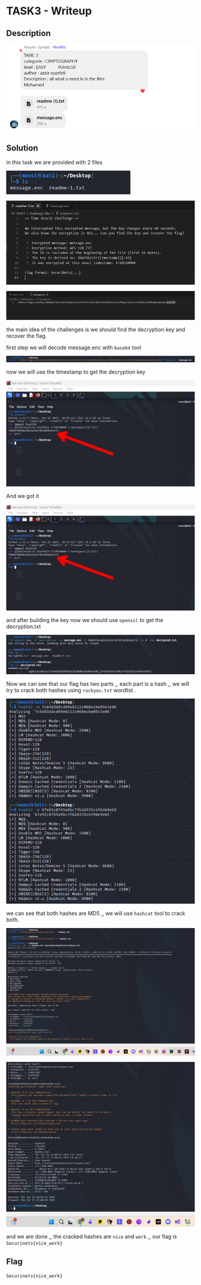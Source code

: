 # TASK3 - Writeup

## Description

![Alt text](img/1.png)

## Solution

in this task we are provided with 2 files

![Alt text](img/2.png)

![Alt text](img/3.png)

![Alt text](img/4.png)

the main idea of the challenges is we should find the decryption key and recover the flag.

first step we will decode message.enc with `base64` tool

![Alt text](img/5.png)

now we will use the timestamp to get the decryption key

![Alt text](img/6.png)

And we got it

![Alt text](img/7.png)

and after building the key now we should use `openssl` to get the decryption.txt

![Alt text](img/8.png)

Now we can see that our flag has two parts ,, each part is a hash ,, we will try to crack both hashes using `rockyou.txt` wordlist .

![Alt text](img/9.png)

we can see that both hashes are MD5 ,, we will use `hashcat` tool to crack both.

![Alt text](img/10.png)

![Alt text](img/11.png)

and we are done ,, the cracked hashes are `nice` and `work` ,, our flag is `Securinets{nice_work}`

## Flag

```
Securinets{nice_work}
```
